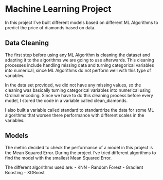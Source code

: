 # Machine Learning Project 

In this project I´ve built different models based on different ML Algorithms to predict the price of diamonds based on data. 

## Data Cleaning

The first step before using any ML Algorithm is cleaning the dataset and adapting it to the algorithms we are going to use afterwards. This cleaning processes include handling missing data and turning categorical variables into numerical, since ML Algorithms do not perform well with this type of variables. 

In the data set provided, we did not have any missing values, so the cleaning was basically turning categorical variables into numerical using Ordinal encoding. Since we have to do this cleaning process before every model, I stored the code in a variable called clean_diamonds. 

I also built a variable called standard to standardrize the data for some ML algorithms that worsen there performance with different scales in the variables. 

## Models

The metric decided to check the performance of a model in this project is the Mean Squared Error. During the project I´ve tried different algorithms to find the model with the smallest Mean Squared Error. 

The different algorithms used are: 
    - KNN
    - Random Forest
    - Gradient Boosting 
    - XGBoost 
